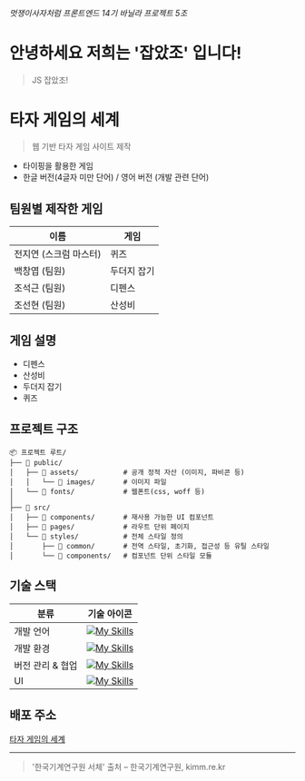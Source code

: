 ###### 멋쟁이사자처럼 프론트엔드 14기 바닐라 프로젝트 5조

# 안녕하세요 저희는 '잡았조' 입니다!

> JS 잡았조!

# 타자 게임의 세계

> 웹 기반 타자 게임 사이트 제작

- 타이핑을 활용한 게임
- 한글 버전(4글자 미만 단어) / 영어 버전 (개발 관련 단어)

## 팀원별 제작한 게임

| 이름                   | 게임        |
| ---------------------- | ----------- |
| 전지연 (스크럼 마스터) | 퀴즈        |
| 백창엽 (팀원)          | 두더지 잡기 |
| 조석근 (팀원)          | 디펜스      |
| 조선현 (팀원)          | 산성비      |

## 게임 설명

- 디펜스
- 산성비
- 두더지 잡기
- 퀴즈

## 프로젝트 구조

```
📦 프로젝트 루트/
├── 📁 public/
│   ├── 📁 assets/           # 공개 정적 자산 (이미지, 파비콘 등)
│   │   └── 📁 images/       # 이미지 파일
│   └── 📁 fonts/            # 웹폰트(css, woff 등)
│
├── 📁 src/
│   ├── 📁 components/       # 재사용 가능한 UI 컴포넌트
│   ├── 📁 pages/            # 라우트 단위 페이지
│   └── 📁 styles/           # 전체 스타일 정의
│       ├── 📁 common/       # 전역 스타일, 초기화, 접근성 등 유틸 스타일
│       └── 📁 components/   # 컴포넌트 단위 스타일 모듈

```

## 기술 스택

| 분류             | 기술 아이콘                                                                                      |
| ---------------- | ------------------------------------------------------------------------------------------------ |
| 개발 언어        | [![My Skills](https://skillicons.dev/icons?i=html,css,js)](https://skillicons.dev)               |
| 개발 환경        | [![My Skills](https://skillicons.dev/icons?i=vscode,vite)](https://skillicons.dev)               |
| 버전 관리 & 협업 | [![My Skills](https://skillicons.dev/icons?i=git,github,discord,notion)](https://skillicons.dev) |
| UI               | [![My Skills](https://skillicons.dev/icons?i=figma)](https://skillicons.dev)                     |

## 배포 주소

[타자 게임의 세계](https://taja-game-world.netlify.app/)

---

> '한국기계연구원 서체' 출처 – 한국기계연구원, kimm.re.kr
